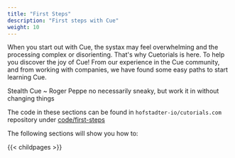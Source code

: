 ```yaml
---
title: "First Steps"
description: "First steps with Cue"
weight: 10
---
```


When you start out with Cue, the systax may feel overwhelming
and the processing complex or disorienting.
That's why Cuetorials is here. To help you discover the joy of Cue!
From our experience in the Cue community, and from working with companies,
we have found some easy paths to start learning Cue.

Stealth Cue ~ Roger Peppe
no necessarily sneaky, but work it in without changing things

The code in these sections can be found in `hofstadter-io/cutorials.com` repository
under [code/first-steps](https://github.com/hofstadter-io/cuetorials/tree/main/code/first-steps)

The following sections will show you how to:

{{< childpages >}}
